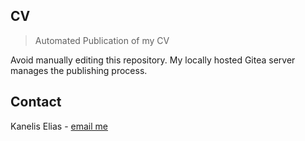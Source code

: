 ## CV

> Automated Publication of my CV

Avoid manually editing this repository.
My locally hosted Gitea server manages the publishing process.

## Contact

Kanelis Elias - [email me](mailto:e.kanelis@voidbuffer.com)
